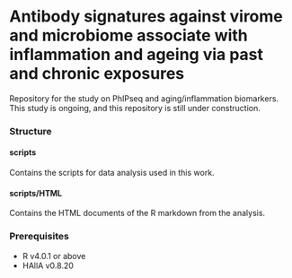 # Antibody signatures against virome and microbiome associate with inflammation and ageing via past and chronic exposures
Repository for the study on PhIPseq and aging/inflammation biomarkers. 
This study is ongoing, and this repository is still under construction.

### Structure
#### scripts
Contains the scripts for data analysis used in this work.
#### scripts/HTML
Contains the HTML documents of the R markdown from the analysis.
### Prerequisites
* R v4.0.1 or above
* HAllA v0.8.20
